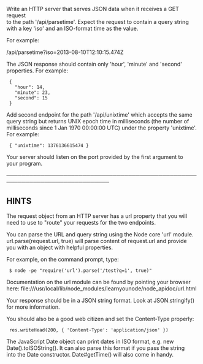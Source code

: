 
  Write an HTTP server that serves JSON data when it receives a GET request  
  to the path '/api/parsetime'. Expect the request to contain a query string  
  with a key 'iso' and an ISO-format time as the value.  
   
  For example:  
   
  /api/parsetime?iso=2013-08-10T12:10:15.474Z  
   
  The JSON response should contain only 'hour', 'minute' and 'second'  
  properties. For example:  
   
     {  
       "hour": 14,  
       "minute": 23,  
       "second": 15  
     }  
   
  Add second endpoint for the path '/api/unixtime' which accepts the same  
  query string but returns UNIX epoch time in milliseconds (the number of  
  milliseconds since 1 Jan 1970 00:00:00 UTC) under the property 'unixtime'.  
  For example:  
   
     { "unixtime": 1376136615474 }  
   
  Your server should listen on the port provided by the first argument to  
  your program.  
   
 ─────────────────────────────────────────────────────────────────────────────  
   
 ## HINTS  
   
  The request object from an HTTP server has a url property that you will  
  need to use to "route" your requests for the two endpoints.  
   
  You can parse the URL and query string using the Node core 'url' module.  
  url.parse(request.url, true) will parse content of request.url and provide  
  you with an object with helpful properties.  
   
  For example, on the command prompt, type:  
   
     $ node -pe "require('url').parse('/test?q=1', true)"  
   
  Documentation on the url module can be found by pointing your browser  
  here: file:///usr/local/lib/node_modules/learnyounode/node_apidoc/url.html  
   
  Your response should be in a JSON string format. Look at JSON.stringify()  
  for more information.  
   
  You should also be a good web citizen and set the Content-Type properly:  
   
     res.writeHead(200, { 'Content-Type': 'application/json' })  
   
  The JavaScript Date object can print dates in ISO format, e.g. new  
  Date().toISOString(). It can also parse this format if you pass the string  
  into the Date constructor. Date#getTime() will also come in handy.  